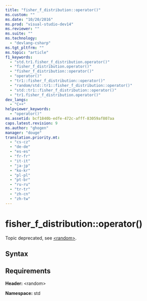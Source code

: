 ```yaml
---
title: "fisher_f_distribution::operator()"
ms.custom: ""
ms.date: "10/20/2016"
ms.prod: "visual-studio-dev14"
ms.reviewer: ""
ms.suite: ""
ms.technology: 
  - "devlang-csharp"
ms.tgt_pltfrm: ""
ms.topic: "article"
f1_keywords: 
  - "std.tr1.fisher_f_distribution.operator()"
  - "fisher_f_distribution.operator()"
  - "fisher_f_distribution::operator()"
  - "operator()"
  - "tr1::fisher_f_distribution::operator()"
  - "random/std::tr1::fisher_f_distribution::operator()"
  - "std::tr1::fisher_f_distribution::operator()"
  - "tr1.fisher_f_distribution.operator()"
dev_langs: 
  - "C++"
helpviewer_keywords: 
  - "operator()"
ms.assetid: bcf1840b-edfe-472c-afff-83059af807aa
caps.latest.revision: 9
ms.author: "ghogen"
manager: "douge"
translation.priority.mt: 
  - "cs-cz"
  - "de-de"
  - "es-es"
  - "fr-fr"
  - "it-it"
  - "ja-jp"
  - "ko-kr"
  - "pl-pl"
  - "pt-br"
  - "ru-ru"
  - "tr-tr"
  - "zh-cn"
  - "zh-tw"
---
```

# fisher_f_distribution::operator()
Topic deprecated, see [\<random>](../Topic/%3Crandom%3E.md).  
  
## Syntax  
  
## Requirements  
 **Header:** \<random>  
  
 **Namespace:** std